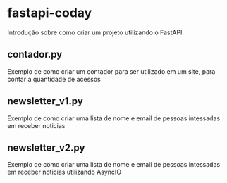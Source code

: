 # fastapi-coday
Introdução sobre como criar um projeto utilizando o FastAPI

## contador.py
Exemplo de como criar um contador para ser utilizado em um site, para contar a quantidade de acessos

## newsletter_v1.py
Exemplo de como criar uma lista de nome e email de pessoas intessadas em receber noticias

## newsletter_v2.py
Exemplo de como criar uma lista de nome e email de pessoas intessadas em receber noticias utilizando AsyncIO
